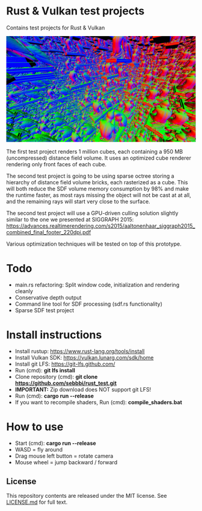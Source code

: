 # Rust & Vulkan test projects
Contains test projects for Rust & Vulkan

![Screenshot](screenshot.jpg)

The first test project renders 1 million cubes, each containing a 950 MB (uncompressed) distance field volume. It uses an optimized cube renderer rendering only front faces of each cube. 

The second test project is going to be using sparse octree storing a hierarchy of distance field volume bricks, each rasterized as a cube. This will both reduce the SDF volume memory consumption by 98% and make the runtime faster, as most rays missing the object will not be cast at at all, and the remaining rays will start very close to the surface.

The second test project will use a GPU-driven culling solution slightly similar to the one we presented at SIGGRAPH 2015:
https://advances.realtimerendering.com/s2015/aaltonenhaar_siggraph2015_combined_final_footer_220dpi.pdf

Various optimization techniques will be tested on top of this prototype.

# Todo
* main.rs refactoring: Split window code, initialization and rendering cleanly
* Conservative depth output
* Command line tool for SDF processing (sdf.rs functionality)
* Sparse SDF test project

# Install instructions
* Install rustup: https://www.rust-lang.org/tools/install
* Install Vulkan SDK: https://vulkan.lunarg.com/sdk/home
* Install git LFS: https://git-lfs.github.com/
* Run (cmd): **git lfs install**
* Clone repository (cmd): **git clone https://github.com/sebbbi/rust_test.git**
* **IMPORTANT:** Zip download does NOT support git LFS!
* Run (cmd): **cargo run --release**
* If you want to recompile shaders, Run (cmd): **compile_shaders.bat**

# How to use
* Start (cmd): **cargo run --release**
* WASD = fly around
* Drag mouse left button = rotate camera
* Mouse wheel = jump backward / forward

## License
This repository contents are released under the MIT license. See [LICENSE.md](LICENSE.md) for full text.
